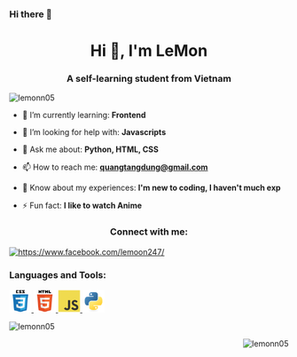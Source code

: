 ### Hi there 👋

<!--
**Lemonn05/Lemonn05** is a ✨ _special_ ✨ repository because its `README.md` (this file) appears on your GitHub profile.

Here are some ideas to get you started:

- 🔭 I’m currently working on ...
- 🌱 I’m currently learning ...
- 👯 I’m looking to collaborate on ...
- 🤔 I’m looking for help with ...
- 💬 Ask me about ...
- 📫 How to reach me: ...
- 😄 Pronouns: ...
- ⚡ Fun fact: ...
-->


<h1 align="center">Hi 👋, I'm LeMon</h1>
<h3 align="center">A self-learning student from Vietnam</h3>

<p align="left"> <img src="https://komarev.com/ghpvc/?username=lemonn05&label=Profile%20views&color=0e75b6&style=flat" alt="lemonn05" /> </p>


- 🌱 I’m currently learning: **Frontend**

- 🤝 I’m looking for help with: **Javascripts**

- 💬 Ask me about: **Python, HTML, CSS**

- 📫 How to reach me: **quangtangdung@gmail.com**

- 📄 Know about my experiences: **I'm new to coding, I haven't much exp**

- ⚡ Fun fact: **I like to watch Anime**

<h3 align="center">Connect with me:</h3>
<p align="left">
<a href="https://fb.com/https://www.facebook.com/lemoon247/" target="blank"><img align="center" src="https://raw.githubusercontent.com/rahuldkjain/github-profile-readme-generator/master/src/images/icons/Social/facebook.svg" alt="https://www.facebook.com/lemoon247/" height="30" width="40" /></a>
</p>

<h3 align="left">Languages and Tools:</h3>
<p align="left"> <a href="https://www.w3schools.com/css/" target="_blank" rel="noreferrer"> <img src="https://raw.githubusercontent.com/devicons/devicon/master/icons/css3/css3-original-wordmark.svg" alt="css3" width="40" height="40"/> </a> <a href="https://www.w3.org/html/" target="_blank" rel="noreferrer"> <img src="https://raw.githubusercontent.com/devicons/devicon/master/icons/html5/html5-original-wordmark.svg" alt="html5" width="40" height="40"/> </a> <a href="https://developer.mozilla.org/en-US/docs/Web/JavaScript" target="_blank" rel="noreferrer"> <img src="https://raw.githubusercontent.com/devicons/devicon/master/icons/javascript/javascript-original.svg" alt="javascript" width="40" height="40"/> </a> <a href="https://www.python.org" target="_blank" rel="noreferrer"> <img src="https://raw.githubusercontent.com/devicons/devicon/master/icons/python/python-original.svg" alt="python" width="40" height="40"/> </a> </p>

<p>&nbsp;<img align="left" src="https://github-readme-stats.vercel.app/api?username=lemonn05&show_icons=true&locale=en&theme=radical" alt="lemonn05" /></p>
<p><img align="right" src="https://github-readme-stats.vercel.app/api/top-langs?username=lemonn05&show_icons=true&locale=en&layout=compact&theme=radical" alt="lemonn05" /></p>
